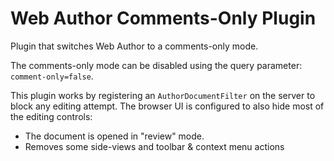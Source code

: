 Web Author Comments-Only Plugin
===============================

Plugin that switches Web Author to a comments-only mode.

The comments-only mode can be disabled using the query parameter: `comment-only=false`.

This plugin works by registering an `AuthorDocumentFilter` on the server to block any editing attempt. The browser UI is configured to also hide most of the editing controls:
- The document is opened in "review" mode.
- Removes some side-views and toolbar & context menu actions
